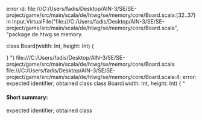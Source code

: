 error id: file:///C:/Users/fadis/Desktop/AIN-3/SE/SE-project/game/src/main/scala/de/htwg/se/memory/core/Board.scala:[32..37) in Input.VirtualFile("file:///C:/Users/fadis/Desktop/AIN-3/SE/SE-project/game/src/main/scala/de/htwg/se/memory/core/Board.scala", "package de.htwg.se.memory.


class Board(width: Int, height: Int) {
  

}
")
file:///C:/Users/fadis/Desktop/AIN-3/SE/SE-project/game/src/main/scala/de/htwg/se/memory/core/Board.scala
file:///C:/Users/fadis/Desktop/AIN-3/SE/SE-project/game/src/main/scala/de/htwg/se/memory/core/Board.scala:4: error: expected identifier; obtained class
class Board(width: Int, height: Int) {
^
#### Short summary: 

expected identifier; obtained class